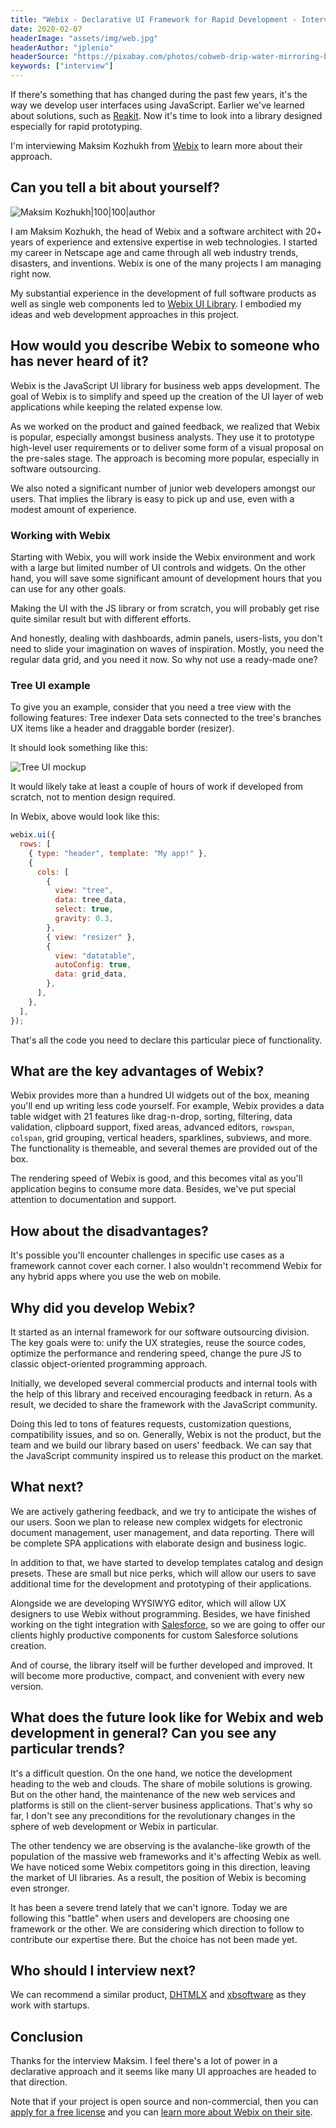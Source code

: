 ```yaml
---
title: "Webix - Declarative UI Framework for Rapid Development - Interview with Maksim Kozhukh"
date: 2020-02-07
headerImage: "assets/img/web.jpg"
headerAuthor: "jplenio"
headerSource: "https://pixabay.com/photos/cobweb-drip-water-mirroring-blue-3725540/"
keywords: ["interview"]
---
```


If there's something that has changed during the past few years, it's the way we develop user interfaces using JavaScript. Earlier we've learned about solutions, such as [Reakit](/blog/reakit-interview). Now it's time to look into a library designed especially for rapid prototyping.

I'm interviewing Maksim Kozhukh from [Webix](https://webix.com/) to learn more about their approach.

## Can you tell a bit about yourself?

![Maksim Kozhukh|100|100|author](assets/img/interviews/maksim.jpg)

I am Maksim Kozhukh, the head of Webix and a software architect with 20+ years of experience and extensive expertise in web technologies. I started my career in Netscape age and came through all web industry trends, disasters, and inventions. Webix is one of the many projects I am managing right now.

My substantial experience in the development of full software products as well as single web components led to [Webix UI Library](https://webix.com/). I embodied my ideas and web development approaches in this project.

## How would you describe Webix to someone who has never heard of it?

Webix is the JavaScript UI library for business web apps development. The goal of Webix is to simplify and speed up the creation of the UI layer of web applications while keeping the related expense low.

As we worked on the product and gained feedback, we realized that Webix is popular, especially amongst business analysts. They use it to prototype high-level user requirements or to deliver some form of a visual proposal on the pre-sales stage. The approach is becoming more popular, especially in software outsourcing.

We also noted a significant number of junior web developers amongst our users. That implies the library is easy to pick up and use, even with a modest amount of experience.

### Working with Webix

Starting with Webix, you will work inside the Webix environment and work with a large but limited number of UI controls and widgets. On the other hand, you will save some significant amount of development hours that you can use for any other goals.

Making the UI with the JS library or from scratch, you will probably get rise quite similar result but with different efforts.

And honestly, dealing with dashboards, admin panels, users-lists, you don't need to slide your imagination on waves of inspiration. Mostly, you need the regular data grid, and you need it now. So why not use a ready-made one?

### Tree UI example

To give you an example, consider that you need a tree view with the following features: Tree indexer Data sets connected to the tree's branches UX items like a header and draggable border (resizer).

It should look something like this:

![Tree UI mockup](assets/img/webix.png)

It would likely take at least a couple of hours of work if developed from scratch, not to mention design required.

In Webix, above would look like this:

```js
webix.ui({
  rows: [
    { type: "header", template: "My app!" },
    {
      cols: [
        {
          view: "tree",
          data: tree_data,
          select: true,
          gravity: 0.3,
        },
        { view: "resizer" },
        {
          view: "datatable",
          autoConfig: true,
          data: grid_data,
        },
      ],
    },
  ],
});
```

That's all the code you need to declare this particular piece of functionality.

## What are the key advantages of Webix?

Webix provides more than a hundred UI widgets out of the box, meaning you'll end up writing less code yourself. For example, Webix provides a data table widget with 21 features like drag-n-drop, sorting, filtering, data validation, clipboard support, fixed areas, advanced editors, `rowspan`, `colspan`, grid grouping, vertical headers, sparklines, subviews, and more. The functionality is themeable, and several themes are provided out of the box.

The rendering speed of Webix is good, and this becomes vital as you'll application begins to consume more data. Besides, we've put special attention to documentation and support.

## How about the disadvantages?

It's possible you'll encounter challenges in specific use cases as a framework cannot cover each corner. I also wouldn't recommend Webix for any hybrid apps where you use the web on mobile.

## Why did you develop Webix?

It started as an internal framework for our software outsourcing division. The key goals were to: unify the UX strategies, reuse the source codes, optimize the performance and rendering speed, change the pure JS to classic object-oriented programming approach.

Initially, we developed several commercial products and internal tools with the help of this library and received encouraging feedback in return. As a result, we decided to share the framework with the JavaScript community.

Doing this led to tons of features requests, customization questions, compatibility issues, and so on. Generally, Webix is not the product, but the team and we build our library based on users' feedback. We can say that the JavaScript community inspired us to release this product on the market.

## What next?

We are actively gathering feedback, and we try to anticipate the wishes of our users. Soon we plan to release new complex widgets for electronic document management, user management, and data reporting. There will be complete SPA applications with elaborate design and business logic.

In addition to that, we have started to develop templates catalog and design presets. These are small but nice perks, which will allow our users to save additional time for the development and prototyping of their applications.

Alongside we are developing WYSIWYG editor, which will allow UX designers to use Webix without programming. Besides, we have finished working on the tight integration with [Salesforce](https://www.salesforce.com/products/commerce-cloud/resources/what-is-ecommerce/), so we are going to offer our clients highly productive components for custom Salesforce solutions creation.

And of course, the library itself will be further developed and improved. It will become more productive, compact, and convenient with every new version.

## What does the future look like for Webix and web development in general? Can you see any particular trends?

It's a difficult question. On the one hand, we notice the development heading to the web and clouds. The share of mobile solutions is growing. But on the other hand, the maintenance of the new web services and platforms is still on the client-server business applications. That's why so far, I don't see any preconditions for the revolutionary changes in the sphere of web development or Webix in particular.

The other tendency we are observing is the avalanche-like growth of the population of the massive web frameworks and it's affecting Webix as well. We have noticed some Webix competitors going in this direction, leaving the market of UI libraries. As a result, the position of Webix is becoming even stronger.

It has been a severe trend lately that we can't ignore. Today we are following this "battle" when users and developers are choosing one framework or the other. We are considering which direction to follow to contribute our expertise there. But the choice has not been made yet.

## Who should I interview next?

We can recommend a similar product, [DHTMLX](https://dhtmlx.com/) and [xbsoftware](https://xbsoftware.com/) as they work with startups.

## Conclusion

Thanks for the interview Maksim. I feel there's a lot of power in a declarative approach and it seems like many UI approaches are headed to that direction.

Note that if your project is open source and non-commercial, then you can [apply for a free license](https://blog.webix.com/using-webix-in-open-source/) and you can [learn more about Webix on their site](https://webix.com/).
